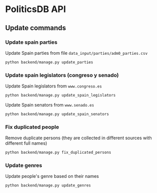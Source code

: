 # PoliticsDB API

## Update commands

### Update spain parties

Update Spain parties from file `data_input/parties/adm0_parties.csv`

```sh
python backend/manage.py update_parties
```

### Update spain legislators (congreso y senado)

Update Spain legislators from `www.congreso.es`

```sh
python backend/manage.py update_spain_legislators
```

Update Spain senators from `www.senado.es`

```sh
python backend/manage.py update_spain_senators
```

### Fix duplicated people

Remove duplicate persons (they are collected in different sources with different full names)

```sh
python backend/manage.py fix_duplicated_persons
```

### Update genres

Update people's genre based on their names

```sh
python backend/manage.py update_genres
```
